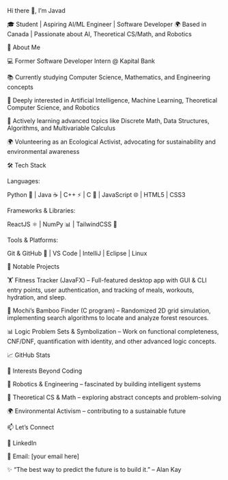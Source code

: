 Hi there 👋, I’m Javad

🎓 Student | Aspiring AI/ML Engineer | Software Developer
🌍 Based in Canada | Passionate about AI, Theoretical CS/Math, and Robotics

🚀 About Me

💻 Former Software Developer Intern @ Kapital Bank

📚 Currently studying Computer Science, Mathematics, and Engineering concepts

🧠 Deeply interested in Artificial Intelligence, Machine Learning, Theoretical Computer Science, and Robotics

🌱 Actively learning advanced topics like Discrete Math, Data Structures, Algorithms, and Multivariable Calculus

🌍 Volunteering as an Ecological Activist, advocating for sustainability and environmental awareness

🛠️ Tech Stack

Languages:

Python 🐍 | Java ☕ | C++ ⚡ | C 🔧 | JavaScript 🌐 | HTML5 | CSS3

Frameworks & Libraries:

ReactJS ⚛️ | NumPy 📊 | TailwindCSS 🎨

Tools & Platforms:

Git & GitHub 🔗 | VS Code | IntelliJ | Eclipse | Linux

📌 Notable Projects

🏋️ Fitness Tracker (JavaFX) – Full-featured desktop app with GUI & CLI entry points, user authentication, and tracking of meals, workouts, hydration, and sleep.

🌱 Mochi’s Bamboo Finder (C program) – Randomized 2D grid simulation, implementing search algorithms to locate and analyze forest resources.

📊 Logic Problem Sets & Symbolization – Work on functional completeness, CNF/DNF, quantification with identity, and other advanced logic concepts.

📈 GitHub Stats

🌟 Interests Beyond Coding

🤖 Robotics & Engineering – fascinated by building intelligent systems

🔬 Theoretical CS & Math – exploring abstract concepts and problem-solving

🌍 Environmental Activism – contributing to a sustainable future

📫 Let’s Connect

💼 LinkedIn

📧 Email: [your email here]

✨ “The best way to predict the future is to build it.” – Alan Kay
